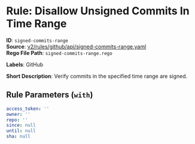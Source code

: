 # Rule: Disallow Unsigned Commits In Time Range

**ID**: `signed-commits-range`  
**Source**: [v2/rules/github/api/signed-commits-range.yaml](scribe-public/sample-policies.git/v2/rules/github/api/signed-commits-range.yaml)  
**Rego File Path**: `signed-commits-range.rego`  

**Labels**: GitHub

**Short Description**: Verify commits in the specified time range are signed.

## Rule Parameters (`with`)

```yaml
access_token: ''
owner: ''
repo: ''
since: null
until: null
sha: null
```
